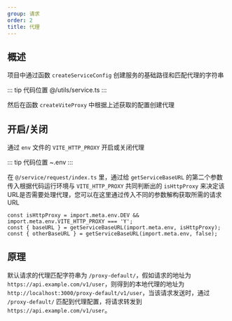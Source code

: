```yaml
---
group: 请求
order: 2
title: 代理
---
```


## 概述

项目中通过函数 `createServiceConfig` 创建服务的基础路径和匹配代理的字符串

::: tip 代码位置
@/utils/service.ts
:::

然后在函数 `createViteProxy` 中根据上述获取的配置创建代理

## 开启/关闭

通过 `env` 文件的 `VITE_HTTP_PROXY` 开启或关闭代理

::: tip 代码位置
~.env
:::

在 `@/service/request/index.ts` 里，通过给 `getServiceBaseURL` 的第二个参数传入根据代码运行环境与 `VITE_HTTP_PROXY` 共同判断出的 `isHttpProxy` 来决定该URL是否需要处理代理，您可以在这里通过传入不同的参数解构获取所需的请求URL

```
const isHttpProxy = import.meta.env.DEV && import.meta.env.VITE_HTTP_PROXY === 'Y';
const { baseURL } = getServiceBaseURL(import.meta.env, isHttpProxy);
const { otherBaseURL } = getServiceBaseURL(import.meta.env, false);
```

## 原理

默认请求的代理匹配字符串为 `/proxy-default/`，假如请求的地址为 `https://api.example.com/v1/user`，则得到的本地代理的地址为 `http://localhost:3000/proxy-default/v1/user`，当该请求发送时，通过 `/proxy-default/` 匹配到代理配置，将请求转发到 `https://api.example.com/v1/user`。
